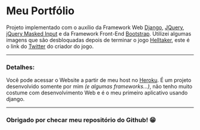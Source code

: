# Meu Portfólio

Projeto implementado com o auxílio da Framework Web [Django](https://www.djangoproject.com/), [JQuery](https://jquery.com/), [jQuery Masked Input](https://github.com/digitalBush/jquery.maskedinput) e da Framework Front-End [Bootstrap](https://getbootstrap.com/).
Utilizei algumas imagens que são desbloquadas depois de terminar o jogo [Helltaker](https://store.steampowered.com/app/1289310/Helltaker), este é o link do [Twitter](https://twitter.com/vanripperart) do criador do jogo.

---
### Detalhes:
Você pode acessar o Website a partir de meu host no [Heroku](https://ozielportfolio.herokuapp.com/).
É um projeto desenvolvido somente por mim *(e algumas frameworks...)*, não tenho muito costume com desenvolvimento Web e é o meu primeiro aplicativo usando django.

---

### Obrigado por checar meu repositório do Github! 😁